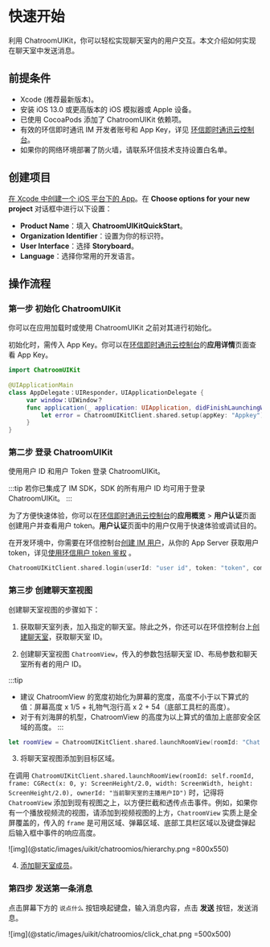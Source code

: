 # 快速开始

利用 ChatroomUIKit，你可以轻松实现聊天室内的用户交互。本文介绍如何实现在聊天室中发送消息。

## 前提条件

- Xcode (推荐最新版本)。
- 安装 iOS 13.0 或更高版本的 iOS 模拟器或 Apple 设备。
- 已使用 CocoaPods 添加了 ChatroomUIKit 依赖项。
- 有效的环信即时通讯 IM 开发者账号和 App Key，详见 [环信即时通讯云控制台](https://console.easemob.com/user/login)。
- 如果你的网络环境部署了防火墙，请联系环信技术支持设置白名单。

## 创建项目

[在 Xcode 中创建一个 iOS 平台下的 App](https://developer.apple.com/cn/documentation/xcode/creating_an_xcode_project_for_an_app/)。在 **Choose options for your new project** 对话框中进行以下设置：

- **Product Name**：填入 **ChatroomUIKitQuickStart**。
- **Organization Identifier**：设置为你的标识符。
- **User Interface**：选择 **Storyboard**。
- **Language**：选择你常用的开发语言。

## 操作流程

### 第一步 初始化 ChatroomUIKit

你可以在应用加载时或使用 ChatroomUIKit 之前对其进行初始化。

初始化时，需传入 App Key。你可以在[环信即时通讯云控制台](https://console.easemob.com/user/login)的**应用详情**页面查看 App Key。

```swift    
import ChatroomUIKit
    
@UIApplicationMain
class AppDelegate：UIResponder，UIApplicationDelegate {
     var window：UIWindow？
     func application(_ application: UIApplication, didFinishLaunchingWithOptions launchOptions: [UIApplicationLaunchOptionsKey: Any]?) -> Bool {
         let error = ChatroomUIKitClient.shared.setup(appKey: "Appkey")
     }
}
```

### 第二步 登录 ChatroomUIKit

使用用户 ID 和用户 Token 登录 ChatroomUIKit。

:::tip
若你已集成了 IM SDK，SDK 的所有用户 ID 均可用于登录 ChatroomUIKit。
:::

为了方便快速体验，你可以在[环信即时通讯云控制台](https://console.easemob.com/user/login)的**应用概览** > **用户认证**页面创建用户并查看用户 token。**用户认证**页面中的用户仅用于快速体验或调试目的。

在开发环境中，你需要在环信控制台[创建 IM 用户](/product/enable_and_configure_IM.html#创建-im-用户)，从你的 App Server 获取用户 token，详见[使用环信用户 token 鉴权](/product/easemob_user_token.html) 。

```swift
ChatroomUIKitClient.shared.login(userId: "user id", token: "token", completion: <#T##(ChatError?) -> Void#>)
```

### 第三步 创建聊天室视图

创建聊天室视图的步骤如下：

1. 获取聊天室列表，加入指定的聊天室。除此之外，你还可以在环信控制台上[创建聊天室](/product/enable_and_configure_IM.html#创建聊天室)，获取聊天室 ID。

2. 创建聊天室视图 `ChatroomView`，传入的参数包括聊天室 ID、布局参数和聊天室所有者的用户 ID。

:::tip
- 建议 ChatroomView 的宽度初始化为屏幕的宽度，高度不小于以下算式的值：屏幕高度 x 1/5 + 礼物气泡行高 x 2 + 54（底部工具栏的高度）。
- 对于有刘海屏的机型，ChatroomView 的高度为以上算式的值加上底部安全区域的高度。
:::

```swift
let roomView = ChatroomUIKitClient.shared.launchRoomView(roomId: "Chat room ID",frame: CGRect, ownerId: "Chatroom owner ID")       
```

3. 将聊天室视图添加到目标区域。

在调用 `ChatroomUIKitClient.shared.launchRoomView(roomId: self.roomId, frame: CGRect(x: 0, y: ScreenHeight/2.0, width: ScreenWidth, height: ScreenHeight/2.0), ownerId: "当前聊天室的主播用户ID")` 时，记得将 `ChatroomView` 添加到现有视图之上，以方便拦截和透传点击事件。例如，如果你有一个播放视频流的视图，请添加到视频视图的上方，`ChatroomView` 实质上是全屏覆盖的，传入的 `frame` 是可用区域、弹幕区域、底部工具栏区域以及键盘弹起后输入框中事件的响应高度。

![img](@static/images/uikit/chatroomios/hierarchy.png =800x550)

4. [添加聊天室成员](https://doc.easemob.com/product/enable_and_configure_IM.html#创建聊天室)。

### 第四步 发送第一条消息

点击屏幕下方的 `说点什么` 按钮唤起键盘，输入消息内容，点击 **发送** 按钮，发送消息。

![img](@static/images/uikit/chatroomios/click_chat.png =500x500)
